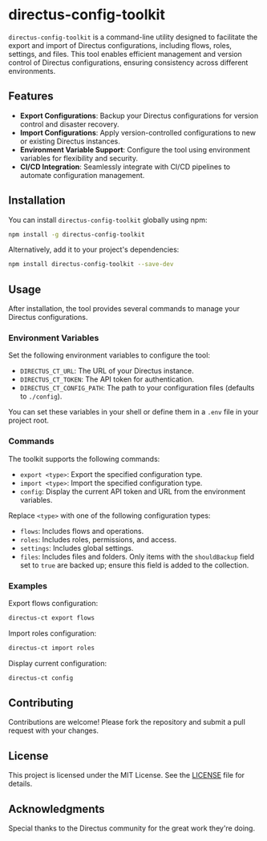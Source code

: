 # directus-config-toolkit

`directus-config-toolkit` is a command-line utility designed to facilitate the export and import of Directus configurations, including flows, roles, settings, and files. This tool enables efficient management and version control of Directus configurations, ensuring consistency across different environments.

## Features

- **Export Configurations**: Backup your Directus configurations for version control and disaster recovery.
- **Import Configurations**: Apply version-controlled configurations to new or existing Directus instances.
- **Environment Variable Support**: Configure the tool using environment variables for flexibility and security.
- **CI/CD Integration**: Seamlessly integrate with CI/CD pipelines to automate configuration management.

## Installation

You can install `directus-config-toolkit` globally using npm:

```bash
npm install -g directus-config-toolkit
```

Alternatively, add it to your project's dependencies:

```bash
npm install directus-config-toolkit --save-dev
```

## Usage

After installation, the tool provides several commands to manage your Directus configurations.

### Environment Variables

Set the following environment variables to configure the tool:

- `DIRECTUS_CT_URL`: The URL of your Directus instance.
- `DIRECTUS_CT_TOKEN`: The API token for authentication.
- `DIRECTUS_CT_CONFIG_PATH`: The path to your configuration files (defaults to `./config`).

You can set these variables in your shell or define them in a `.env` file in your project root.

### Commands

The toolkit supports the following commands:

- `export <type>`: Export the specified configuration type.
- `import <type>`: Import the specified configuration type.
- `config`: Display the current API token and URL from the environment variables.

Replace `<type>` with one of the following configuration types:

- `flows`: Includes flows and operations.
- `roles`: Includes roles, permissions, and access.
- `settings`: Includes global settings.
- `files`: Includes files and folders. Only items with the `shouldBackup` field set to `true` are backed up; ensure this field is added to the collection.

### Examples

Export flows configuration:

```bash
directus-ct export flows
```

Import roles configuration:

```bash
directus-ct import roles
```

Display current configuration:

```bash
directus-ct config
```

## Contributing

Contributions are welcome! Please fork the repository and submit a pull request with your changes.

## License

This project is licensed under the MIT License. See the [LICENSE](LICENSE) file for details.

## Acknowledgments

Special thanks to the Directus community for the great work they're doing.
